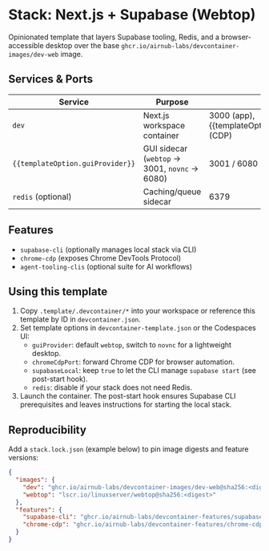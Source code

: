 # Stack: Next.js + Supabase (Webtop)

Opinionated template that layers Supabase tooling, Redis, and a browser-accessible desktop over the base `ghcr.io/airnub-labs/devcontainer-images/dev-web` image.

## Services & Ports

| Service | Purpose | Port(s) |
| --- | --- | --- |
| `dev` | Next.js workspace container | 3000 (app), {{templateOption.chromeCdpPort}} (CDP) |
| `{{templateOption.guiProvider}}` | GUI sidecar (`webtop` → 3001, `novnc` → 6080) | 3001 / 6080 |
| `redis` (optional) | Caching/queue sidecar | 6379 |

## Features

- `supabase-cli` (optionally manages local stack via CLI)
- `chrome-cdp` (exposes Chrome DevTools Protocol)
- `agent-tooling-clis` (optional suite for AI workflows)

## Using this template

1. Copy `.template/.devcontainer/*` into your workspace or reference this template by ID in `devcontainer.json`.
2. Set template options in `devcontainer-template.json` or the Codespaces UI:
   - `guiProvider`: default `webtop`, switch to `novnc` for a lightweight desktop.
   - `chromeCdpPort`: forward Chrome CDP for browser automation.
   - `supabaseLocal`: keep `true` to let the CLI manage `supabase start` (see post-start hook).
   - `redis`: disable if your stack does not need Redis.
3. Launch the container. The post-start hook ensures Supabase CLI prerequisites and leaves instructions for starting the local stack.

## Reproducibility

Add a `stack.lock.json` (example below) to pin image digests and feature versions:

```json
{
  "images": {
    "dev": "ghcr.io/airnub-labs/devcontainer-images/dev-web@sha256:<digest>",
    "webtop": "lscr.io/linuxserver/webtop@sha256:<digest>"
  },
  "features": {
    "supabase-cli": "ghcr.io/airnub-labs/devcontainer-features/supabase-cli:1",
    "chrome-cdp": "ghcr.io/airnub-labs/devcontainer-features/chrome-cdp:1"
  }
}
```
